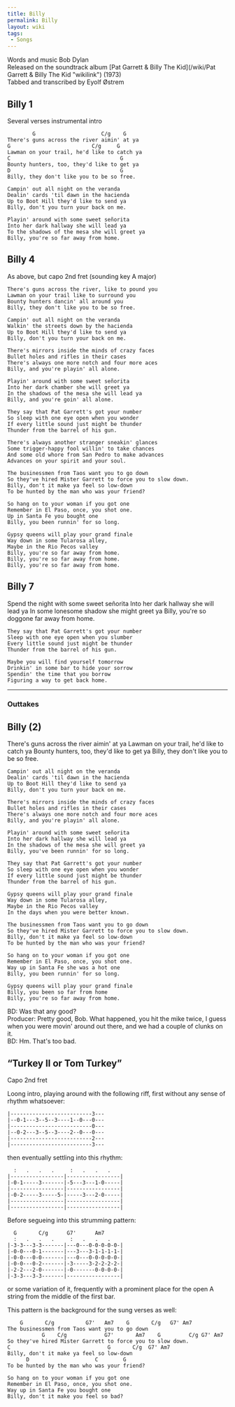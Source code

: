 ```yaml
---
title: Billy
permalink: Billy
layout: wiki
tags:
 - Songs
---
```


Words and music Bob Dylan  
Released on the soundtrack album [Pat Garrett & Billy The
Kid](/wiki/Pat Garrett & Billy The Kid "wikilink") (1973)  
Tabbed and transcribed by Eyolf Østrem

<h2 class="songversion">
Billy 1

</h2>
Several verses instrumental intro

            G                     C/g    G
    There's guns across the river aimin' at ya
    G                          C/g     G
    Lawman on your trail, he'd like to catch ya
    C                                   G
    Bounty hunters, too, they'd like to get ya
    D                                   G
    Billy, they don't like you to be so free.

    Campin' out all night on the veranda
    Dealin' cards 'til dawn in the hacienda
    Up to Boot Hill they'd like to send ya
    Billy, don't you turn your back on me.

    Playin' around with some sweet señorita
    Into her dark hallway she will lead ya
    To the shadows of the mesa she will greet ya
    Billy, you're so far away from home.

<h2 class="songversion">
Billy 4

</h2>
As above, but capo 2nd fret (sounding key A major)

    There's guns across the river, like to pound you
    Lawman on your trail like to surround you
    Bounty hunters dancin' all around you
    Billy, they don't like you to be so free.

    Campin' out all night on the veranda
    Walkin' the streets down by the hacienda
    Up to Boot Hill they'd like to send ya
    Billy, don't you turn your back on me.

    There's mirrors inside the minds of crazy faces
    Bullet holes and rifles in their cases
    There's always one more notch and four more aces
    Billy, and you're playin' all alone.

    Playin' around with some sweet señorita
    Into her dark chamber she will greet ya
    In the shadows of the mesa she will lead ya
    Billy, and you're goin' all alone.

    They say that Pat Garrett's got your number
    So sleep with one eye open when you wonder
    If every little sound just might be thunder
    Thunder from the barrel of his gun.

    There's always another stranger sneakin' glances
    Some trigger-happy fool willin' to take chances
    And some old whore from San Pedro to make advances
    Advances on your spirit and your soul.

    The businessmen from Taos want you to go down
    So they've hired Mister Garrett to force you to slow down.
    Billy, don't it make ya feel so low-down
    To be hunted by the man who was your friend?

    So hang on to your woman if you got one
    Remember in El Paso, once, you shot one.
    Up in Santa Fe you bought one
    Billy, you been runnin' for so long.

    Gypsy queens will play your grand finale
    Way down in some Tularosa alley,
    Maybe in the Rio Pecos valley
    Billy, you're so far away from home.
    Billy, you're so far away from home.
    Billy, you're so far away from home.

<h2 class="songversion">
Billy 7

</h2>
    Spend the night with some sweet señorita
    Into her dark hallway she will lead ya
    In some lonesome shadow she might greet ya
    Billy, you're so doggone far away from home.

    They say that Pat Garrett's got your number
    Sleep with one eye open when you slumber
    Every little sound just might be thunder
    Thunder from the barrel of his gun.

    Maybe you will find yourself tomorrow
    Drinkin' in some bar to hide your sorrow
    Spendin' the time that you borrow
    Figuring a way to get back home.

* * * * *

<h3>
Outtakes

</h3>
<h2 class="songversion">
Billy (2)

</h2>
    There's guns across the river aimin' at ya
    Lawman on your trail, he'd like to catch ya
    Bounty hunters, too, they'd like to get ya
    Billy, they don't like you to be so free.

    Campin' out all night on the veranda
    Dealin' cards 'til dawn in the hacienda
    Up to Boot Hill they'd like to send ya
    Billy, don't you turn your back on me.

    There's mirrors inside the minds of crazy faces
    Bullet holes and rifles in their cases
    There's always one more notch and four more aces
    Billy, and you're playin' all alone.

    Playin' around with some sweet señorita
    Into her dark hallway she will lead ya
    In the shadows of the mesa she will greet ya
    Billy, you've been runnin' for so long.

    They say that Pat Garrett's got your number
    So sleep with one eye open when you wonder
    If every little sound just might be thunder
    Thunder from the barrel of his gun.

    Gypsy queens will play your grand finale
    Way down in some Tularosa alley,
    Maybe in the Rio Pecos valley
    In the days when you were better known.

    The businessmen from Taos want you to go down
    So they've hired Mister Garrett to force you to slow down.
    Billy, don't it make ya feel so low-down
    To be hunted by the man who was your friend?

    So hang on to your woman if you got one
    Remember in El Paso, once, you shot one.
    Way up in Santa Fe she was a hot one
    Billy, you been runnin' for so long.

    Gypsy queens will play your grand finale
    Billy, you been so far from home
    Billy, you're so far away from home.

BD: Was that any good?  
Producer: Pretty good, Bob. What happened, you hit the mike twice, I
guess when you were movin' around out there, and we had a couple of
clunks on it.  
BD: Hm. That's too bad.

<h2 class="songversion">
“Turkey II or Tom Turkey”

</h2>
Capo 2nd fret

Loong intro, playing around with the following riff, first without any
sense of rhythm whatsoever:

    |--------------------------3---
    |--0-1---3--5--3----1--0---0---
    |--------------------------0---
    |--0-2---3--5--3----2--0---0---
    |--------------------------2---
    |--------------------------3---

then eventually settling into this rhythm:

      :   .   .   .     :   .   .   .
    |-----------------|-----------------|
    |-0-1-----3-------|-5---3---1-0-----|
    |-----------------|-----------------|
    |-0-2-----3-----5-|-----3---2-0-----|
    |-----------------|-----------------|
    |-----------------|-----------------|

Before segueing into this strumming pattern:

      G       C/g      G7'      Am7
      :   .   .   .     :   .   .   .
    |-3-3---3-3-------|---0---0-0-0-0-0-|
    |-0-0---0-1-------|---3---3-1-1-1-1-|
    |-0-0---0-0-------|---0---0-0-0-0-0-|
    |-0-0---0-2-------|-3-----3-2-2-2-2-|
    |-2-2---2-0-------|-0-------0-0-0-0-|
    |-3-3---3-3-------|-----------------|

or some variation of it, frequently with a prominent place for the open
A string from the middle of the first bar.

This pattern is the background for the sung verses as well:

        G       C/g          G7'   Am7    G       C/g   G7' Am7
    The businessmen from Taos want you to go down
               G    C/g            G7'       Am7    G         C/g G7' Am7
    So they've hired Mister Garrett to force you to slow down.
    C                               G       C/g  G7' Am7
    Billy, don't it make ya feel so low-down
          D                     C        G
    To be hunted by the man who was your friend?

    So hang on to your woman if you got one
    Remember in El Paso, once, you shot one.
    Way up in Santa Fe you bought one
    Billy, don't it make you feel so bad?
